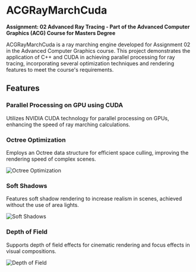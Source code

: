 # ACGRayMarchCuda
**Assignment: 02 Advanced Ray Tracing - Part of the Advanced Computer Graphics (ACG) Course for Masters Degree**

ACGRayMarchCuda is a ray marching engine developed for Assignment 02 in the Advanced Computer Graphics course. This project demonstrates the application of C++ and CUDA in achieving parallel processing for ray tracing, incorporating several optimization techniques and rendering features to meet the course's requirements.

## Features

### Parallel Processing on GPU using CUDA
Utilizes NVIDIA CUDA technology for parallel processing on GPUs, enhancing the speed of ray marching calculations.

### Octree Optimization
Employs an Octree data structure for efficient space culling, improving the rendering speed of complex scenes.

![Octree Optimization](https://github.com/fallinbryan/ACGRayMarchCuda/assets/8240578/ff09b572-ddf4-465e-a858-5df9406e3702)

### Soft Shadows
Features soft shadow rendering to increase realism in scenes, achieved without the use of area lights.

![Soft Shadows](https://github.com/fallinbryan/ACGRayMarchCuda/assets/8240578/d8900051-fc10-4c88-9036-16b986e975e3)

### Depth of Field
Supports depth of field effects for cinematic rendering and focus effects in visual compositions.

![Depth of Field](https://github.com/fallinbryan/ACGRayMarchCuda/assets/8240578/2255bd7d-ebc5-4736-857a-7ee9d4ab1e31)
